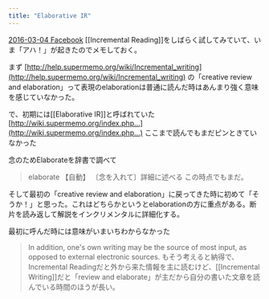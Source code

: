```yaml
---
title: "Elaborative IR"
---
```


[2016-03-04 Facebook](https://www.facebook.com/1129148772/posts/10207976970718647)
[[Incremental Reading]]をしばらく試してみていて、いま「アハ！」が起きたのでメモしておく。

まず
[http://help.supermemo.org/wiki/Incremental_writing](http://help.supermemo.org/wiki/Incremental_writing)
の「creative review and elaboration」って表現のelaborationは普通に読んだ時はあんまり強く意味を感じていなかった。

で、初期には[[Elaborative IR]]と呼ばれていた
[http://wiki.supermemo.org/index.php…](http://wiki.supermemo.org/index.php…)
ここまで読んでもまだピンときていなかった

念のためElaborateを辞書で調べて
> elaborate 【自動】 〔念を入れて〕詳細に述べる
この時点でもまだ。

そして最初の「creative review and elaboration」に戻ってきた時に初めて「そうか！」と思った。これはどちらかというとelaborationの方に重点がある。断片を読み返して解説をインクリメンタルに詳細化する。

最初に呼んだ時には意味がいまいちわからなかった
> In addition, one's own writing may be the source of most input, as opposed to external electronic sources.
もそう考えると納得で、Incremental Readingだと外から来た情報を主に読むけど、[[Incremental Writing]]だと「review and elaborate」が主だから自分の書いた文章を読んでいる時間のほうが長い。
